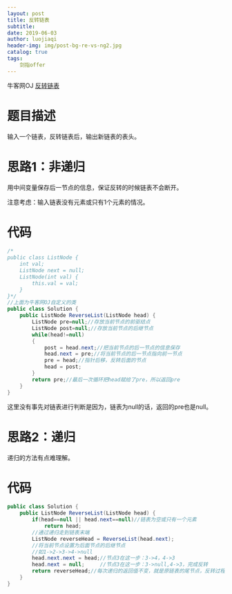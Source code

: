```yaml
---
layout: post                          
title: 反转链表                               
subtitle:                             
date: 2019-06-03                      
author: luojiaqi                      
header-img: img/post-bg-re-vs-ng2.jpg 
catalog: true                         
tags:                                 
    剑指offer                              
---
```


牛客网OJ [反转链表](<https://www.nowcoder.com/practice/75e878df47f24fdc9dc3e400ec6058ca?tpId=13&tqId=11168&tPage=1&rp=1&ru=/ta/coding-interviews&qru=/ta/coding-interviews/question-ranking>)

# 题目描述

输入一个链表，反转链表后，输出新链表的表头。

# 思路1：非递归

用中间变量保存后一节点的信息，保证反转的时候链表不会断开。

注意考虑：输入链表没有元素或只有1个元素的情况。

# 代码

```java
/*
public class ListNode {
    int val;
    ListNode next = null;
    ListNode(int val) {
        this.val = val;
    }
}*/
//上面为牛客网OJ自定义的类
public class Solution {
    public ListNode ReverseList(ListNode head) {
        ListNode pre=null;//存放当前节点的前驱结点
        ListNode post=null;//存放当前节点的后继节点
        while(head!=null)
        {
            post = head.next;//把当前节点的后一节点的信息保存
            head.next = pre;//将当前节点的后一节点指向前一节点
            pre = head;//指针后移，反转后面的节点
            head = post;
        }
        return pre;//最后一次循环把head赋给了pre，所以返回pre
    }
}
```

这里没有事先对链表进行判断是因为，链表为null的话，返回的pre也是null。

# 思路2：递归

递归的方法有点难理解。

# 代码

```java
public class Solution {
    public ListNode ReverseList(ListNode head) {
		if(head==null || head.next==null)//链表为空或只有一个元素
			return head;
        //通过递归走到链表末端
		ListNode reverseHead = ReverseList(head.next);
        //将当前节点设置为后面节点的后继节点
        //如1->2->3->4->null        
        head.next.next = head;//节点3在这一步：3->4，4->3
        head.next = null;     //节点3在这一步：3->null,4->3，完成反转
        return reverseHead;//每次递归的返回值不变，就是原链表的尾节点，反转过程都是在上面代码完成的
    }
}
```

